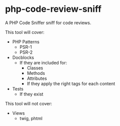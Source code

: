 # php-code-review-sniff
A PHP Code Sniffer sniff for code reviews.

This tool will cover:

- PHP Patterns
    - PSR-1
    - PSR-2
- Docblocks
    - If they are included for:
        - Classes
        - Methods
        - Attributes
        - If they apply the right tags for each content
- Tests
    - If they exist

This tool will not cover:

- Views
    - twig, phtml
